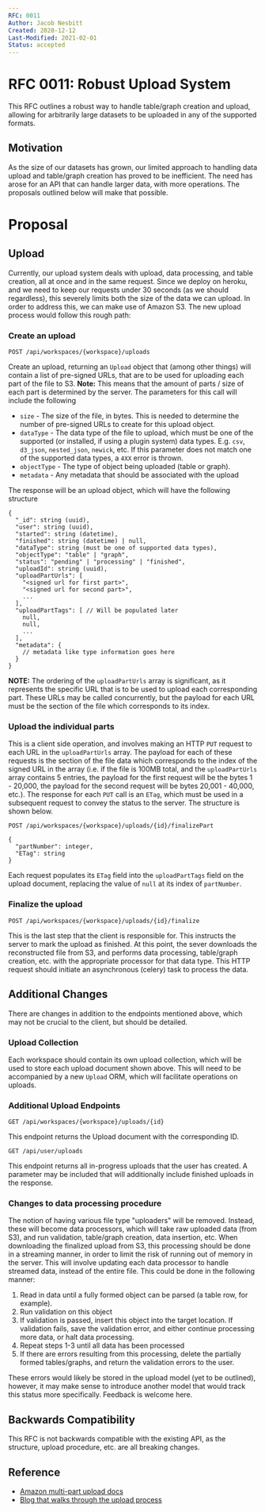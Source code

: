 ```yaml
---
RFC: 0011
Author: Jacob Nesbitt
Created: 2020-12-12
Last-Modified: 2021-02-01
Status: accepted
---
```


# RFC 0011: Robust Upload System

This RFC outlines a robust way to handle table/graph creation and upload, allowing for arbitrarily large datasets to be uploaded in any of the supported formats.

## Motivation

As the size of our datasets has grown, our limited approach to handling data upload and table/graph creation has proved to be inefficient. The need has arose for an API that can handle larger data, with more operations. The proposals outlined below will make that possible.

# Proposal

## Upload
Currently, our upload system deals with upload, data processing, and table creation, all at once and in the same request. Since we deploy on heroku, and we need to keep our requests under 30 seconds (as we should regardless), this severely limits both the size of the data we can upload. In order to address this, we can make use of Amazon S3. The new upload process would follow this rough path:


### Create an upload

`POST /api/workspaces/{workspace}/uploads`

Create an upload, returning an `Upload` object that (among other things) will contain a list of pre-signed URLs, that are to be used for uploading each part of the file to S3. **Note:** This means that the amount of parts / size of each part is determined by the server. The parameters for this call will include the following

* `size` - The size of the file, in bytes. This is needed to determine the number of pre-signed URLs to create for this upload object.
* `dataType` - The data type of the file to upload, which must be one of the supported (or installed, if using a plugin system) data types. E.g. `csv`, `d3_json`, `nested_json`, `newick`, etc. If this parameter does not match one of the supported data types, a `4XX` error is thrown.
* `objectType` - The type of object being uploaded (table or graph).
* `metadata` - Any metadata that should be associated with the upload

The response will be an upload object, which will have the following structure

```
{
  "_id": string (uuid),
  "user": string (uuid),
  "started": string (datetime),
  "finished": string (datetime) | null,
  "dataType": string (must be one of supported data types),
  "objectType": "table" | "graph",
  "status": "pending" | "processing" | "finished",
  "uploadId": string (uuid),
  "uploadPartUrls": [
    "<signed url for first part>",
    "<signed url for second part>",
    ...
  ],
  "uploadPartTags": [ // Will be populated later
    null,
    null,
    ...
  ],
  "metadata": {
    // metadata like type information goes here
  }
}
```

**NOTE:** The ordering of the `uploadPartUrls` array is significant, as it represents the specific URL that is to be used to upload each corresponding part. These URLs may be called concurrently, but the payload for each URL must be the section of the file which corresponds to its index.


### Upload the individual parts

This is a client side operation, and involves making an HTTP `PUT` request to each URL in the `uploadPartUrls` array. The payload for each of these requests is the section of the file data which corresponds to the index of the signed URL in the array (i.e. if the file is 100MB total, and the `uploadPartUrls` array contains 5 entries, the payload for the first request will be the bytes 1 - 20,000, the payload for the second request will be bytes 20,001 - 40,000, etc.). The response for each `PUT` call is an `ETag`, which must be used in a subsequent request to convey the status to the server. The structure is shown below.

```
POST /api/workspaces/{workspace}/uploads/{id}/finalizePart

{
  "partNumber": integer,
  "ETag": string
}
```

Each request populates its `ETag` field into the `uploadPartTags` field on the upload document, replacing the value of `null` at its index of `partNumber`.

### Finalize the upload

`POST /api/workspaces/{workspace}/uploads/{id}/finalize`

This is the last step that the client is responsible for. This instructs the server to mark the upload as finished. At this point, the sever downloads the reconstructed file from S3, and performs data processing, table/graph creation, etc. with the appropriate processor for that data type. This HTTP request should initiate an asynchronous (celery) task to process the data.

## Additional Changes

There are changes in addition to the endpoints mentioned above, which may not be crucial to the client, but should be detailed.

### Upload Collection

Each workspace should contain its own upload collection, which will be used to store each upload document shown above. This will need to be accompanied by a new `Upload` ORM, which will facilitate operations on uploads.

### Additional Upload Endpoints

`GET /api/workspaces/{workspace}/uploads/{id}`

This endpoint returns the Upload document with the corresponding ID.


`GET /api/user/uploads`

This endpoint returns all in-progress uploads that the user has created. A parameter may be included that will additionally include finished uploads in the response.

### Changes to data processing procedure

The notion of having various file type "uploaders" will be removed. Instead, these will become data processors, which will take raw uploaded data (from S3), and run validation, table/graph creation, data insertion, etc. When downloading the finalized upload from S3, this processing should be done in a streaming manner, in order to limit the risk of running out of memory in the server. This will involve updating each data processor to handle streamed data, instead of the entire file. This could be done in the following manner:

1. Read in data until a fully formed object can be parsed (a table row, for example).
2. Run validation on this object
3. If validation is passed, insert this object into the target location. If validation fails, save the validation error, and either continue processing more data, or halt data processing.
4. Repeat steps 1-3 until all data has been processed
5. If there are errors resulting from this processing, delete the partially formed tables/graphs, and return the validation errors to the user.

These errors would likely be stored in the upload model (yet to be outlined), however, it may make sense to introduce another model that would track this status more specifically. Feedback is welcome here.


## Backwards Compatibility

This RFC is not backwards compatible with the existing API, as the structure, upload procedure, etc. are all breaking changes.

## Reference
* [Amazon multi-part upload docs](https://docs.aws.amazon.com/AmazonS3/latest/dev/mpuoverview.html)
* [Blog that walks through the upload process](https://www.altostra.com/blog/multipart-uploads-with-s3-presigned-url)
